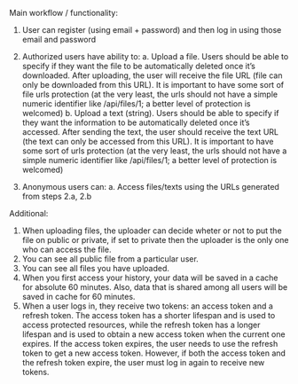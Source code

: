Main workflow / functionality:
1. User can register (using email + password) and then log in using those email and password
2. Authorized users have ability to:
a. Upload a file. Users should be able to specify if they want the file to be automatically deleted
once it’s downloaded. After uploading, the user will receive the file URL (file can only be
downloaded from this URL). It is important to have some sort of file urls protection (at the very
least, the urls should not have a simple numeric identifier like /api/files/1; a better level of
protection is welcomed)
b. Upload a text (string). Users should be able to specify if they want the information to be
automatically deleted once it’s accessed. After sending the text, the user should receive the
text URL (the text can only be accessed from this URL). It is important to have some sort of urls
protection (at the very least, the urls should not have a simple numeric identifier like /api/files/1;
a better level of protection is welcomed)

3. Anonymous users can:
a. Access files/texts using the URLs generated from steps 2.a, 2.b

Additional: 
1. When uploading files, the uploader can decide wheter or  not to put the file on public or private, if set to private then the uploader
is the only one who can access the file.
2. You can see all public file from a particular user.
3. You can see all files you have uploaded.
4. When you first access your history, your data will be saved in a cache for absolute 60 minutes. Also, data that is shared among all users will be saved in cache for 60 minutes.
5. When a user logs in, they receive two tokens: an access token and a refresh token. The access token has a shorter lifespan and is used to access protected resources, while the refresh token has a longer lifespan and is used to obtain a new access token when the current one expires. If the access token expires, the user needs to use the refresh token to get a new access token. However, if both the access token and the refresh token expire, the user must log in again to receive new tokens. 
